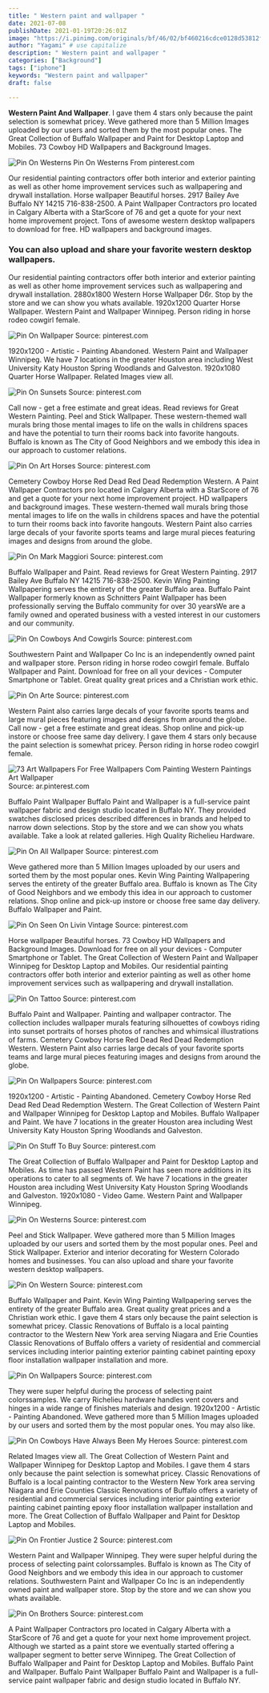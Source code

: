 ```yaml
---
title: " Western paint and wallpaper "
date: 2021-07-08
publishDate: 2021-01-19T20:26:01Z
image: "https://i.pinimg.com/originals/bf/46/02/bf460216cdce0128d53812f0bd569c74.jpg"
author: "Yagami" # use capitalize
description: " Western paint and wallpaper "
categories: ["Background"]
tags: ["iphone"]
keywords: "Western paint and wallpaper"
draft: false

---
```



**Western Paint And Wallpaper**. I gave them 4 stars only because the paint selection is somewhat pricey. Weve gathered more than 5 Million Images uploaded by our users and sorted them by the most popular ones. The Great Collection of Buffalo Wallpaper and Paint for Desktop Laptop and Mobiles. 73 Cowboy HD Wallpapers and Background Images.

![Pin On Westerns](https://i.pinimg.com/originals/30/0a/38/300a38eb6d930bcd12a3507c957dea0d.jpg "Pin On Westerns")
Pin On Westerns From pinterest.com


Our residential painting contractors offer both interior and exterior painting as well as other home improvement services such as wallpapering and drywall installation. Horse wallpaper Beautiful horses. 2917 Bailey Ave Buffalo NY 14215 716-838-2500. A Paint Wallpaper Contractors pro located in Calgary Alberta with a StarScore of 76 and get a quote for your next home improvement project. Tons of awesome western desktop wallpapers to download for free. HD wallpapers and background images.

### You can also upload and share your favorite western desktop wallpapers.

Our residential painting contractors offer both interior and exterior painting as well as other home improvement services such as wallpapering and drywall installation. 2880x1800 Western Horse Wallpaper D6r. Stop by the store and we can show you whats available. 1920x1200 Quarter Horse Wallpaper. Western Paint and Wallpaper Winnipeg. Person riding in horse rodeo cowgirl female.


![Pin On Wallpaper](https://i.pinimg.com/originals/72/74/27/727427e5bc49713df707b3cc27b9d99b.jpg "Pin On Wallpaper")
Source: pinterest.com

1920x1200 - Artistic - Painting Abandoned. Western Paint and Wallpaper Winnipeg. We have 7 locations in the greater Houston area including West University Katy Houston Spring Woodlands and Galveston. 1920x1080 Quarter Horse Wallpaper. Related Images view all.

![Pin On Sunsets](https://i.pinimg.com/originals/69/cd/fe/69cdfe1d5f92ceaf510cd92e951c60db.jpg "Pin On Sunsets")
Source: pinterest.com

Call now - get a free estimate and great ideas. Read reviews for Great Western Painting. Peel and Stick Wallpaper. These western-themed wall murals bring those mental images to life on the walls in childrens spaces and have the potential to turn their rooms back into favorite hangouts. Buffalo is known as The City of Good Neighbors and we embody this idea in our approach to customer relations.

![Pin On Art Horses](https://i.pinimg.com/originals/03/fa/22/03fa22a251271b0f9f5a9961bda3c17a.jpg "Pin On Art Horses")
Source: pinterest.com

Cemetery Cowboy Horse Red Dead Red Dead Redemption Western. A Paint Wallpaper Contractors pro located in Calgary Alberta with a StarScore of 76 and get a quote for your next home improvement project. HD wallpapers and background images. These western-themed wall murals bring those mental images to life on the walls in childrens spaces and have the potential to turn their rooms back into favorite hangouts. Western Paint also carries large decals of your favorite sports teams and large mural pieces featuring images and designs from around the globe.

![Pin On Mark Maggiori](https://i.pinimg.com/originals/49/5a/07/495a07eae2e22f1ec3c00a4d58595d05.jpg "Pin On Mark Maggiori")
Source: pinterest.com

Buffalo Wallpaper and Paint. Read reviews for Great Western Painting. 2917 Bailey Ave Buffalo NY 14215 716-838-2500. Kevin Wing Painting Wallpapering serves the entirety of the greater Buffalo area. Buffalo Paint Wallpaper formerly known as Schnitters Paint Wallpaper has been professionally serving the Buffalo community for over 30 yearsWe are a family owned and operated business with a vested interest in our customers and our community.

![Pin On Cowboys And Cowgirls](https://i.pinimg.com/originals/b5/78/34/b578344610549cb0eef0d246eb14eae1.jpg "Pin On Cowboys And Cowgirls")
Source: pinterest.com

Southwestern Paint and Wallpaper Co Inc is an independently owned paint and wallpaper store. Person riding in horse rodeo cowgirl female. Buffalo Wallpaper and Paint. Download for free on all your devices - Computer Smartphone or Tablet. Great quality great prices and a Christian work ethic.

![Pin On Arte](https://i.pinimg.com/originals/dc/bf/27/dcbf271fd7f8ad6328ed6d1a66875416.jpg "Pin On Arte")
Source: pinterest.com

Western Paint also carries large decals of your favorite sports teams and large mural pieces featuring images and designs from around the globe. Call now - get a free estimate and great ideas. Shop online and pick-up instore or choose free same day delivery. I gave them 4 stars only because the paint selection is somewhat pricey. Person riding in horse rodeo cowgirl female.

![73 Art Wallpapers For Free Wallpapers Com Painting Western Paintings Art Wallpaper](https://i.pinimg.com/originals/c9/eb/d1/c9ebd10c3bb33d240d95e5cdc444a3b0.jpg "73 Art Wallpapers For Free Wallpapers Com Painting Western Paintings Art Wallpaper")
Source: ar.pinterest.com

Buffalo Paint Wallpaper Buffalo Paint and Wallpaper is a full-service paint wallpaper fabric and design studio located in Buffalo NY. They provided swatches disclosed prices described differences in brands and helped to narrow down selections. Stop by the store and we can show you whats available. Take a look at related galleries. High Quality Richelieu Hardware.

![Pin On All Wallpaper](https://i.pinimg.com/originals/cb/05/a5/cb05a5615c11aaa8a218ca5cf25550c9.jpg "Pin On All Wallpaper")
Source: pinterest.com

Weve gathered more than 5 Million Images uploaded by our users and sorted them by the most popular ones. Kevin Wing Painting Wallpapering serves the entirety of the greater Buffalo area. Buffalo is known as The City of Good Neighbors and we embody this idea in our approach to customer relations. Shop online and pick-up instore or choose free same day delivery. Buffalo Wallpaper and Paint.

![Pin On Seen On Livin Vintage](https://i.pinimg.com/originals/84/9b/fe/849bfe1a6af4c70e2c7bcfe21f01f282.jpg "Pin On Seen On Livin Vintage")
Source: pinterest.com

Horse wallpaper Beautiful horses. 73 Cowboy HD Wallpapers and Background Images. Download for free on all your devices - Computer Smartphone or Tablet. The Great Collection of Western Paint and Wallpaper Winnipeg for Desktop Laptop and Mobiles. Our residential painting contractors offer both interior and exterior painting as well as other home improvement services such as wallpapering and drywall installation.

![Pin On Tattoo](https://i.pinimg.com/originals/1a/86/93/1a8693b64e6232e578b3ae768831a0db.png "Pin On Tattoo")
Source: pinterest.com

Buffalo Paint and Wallpaper. Painting and wallpaper contractor. The collection includes wallpaper murals featuring silhouettes of cowboys riding into sunset portraits of horses photos of ranches and whimsical illustrations of farms. Cemetery Cowboy Horse Red Dead Red Dead Redemption Western. Western Paint also carries large decals of your favorite sports teams and large mural pieces featuring images and designs from around the globe.

![Pin On Wallpapers](https://i.pinimg.com/474x/f2/a1/df/f2a1dfae34f0cd75e5511cef4826b5d1.jpg "Pin On Wallpapers")
Source: pinterest.com

1920x1200 - Artistic - Painting Abandoned. Cemetery Cowboy Horse Red Dead Red Dead Redemption Western. The Great Collection of Western Paint and Wallpaper Winnipeg for Desktop Laptop and Mobiles. Buffalo Wallpaper and Paint. We have 7 locations in the greater Houston area including West University Katy Houston Spring Woodlands and Galveston.

![Pin On Stuff To Buy](https://i.pinimg.com/originals/6f/ba/23/6fba235f842ac5238795a8b934221fd8.jpg "Pin On Stuff To Buy")
Source: pinterest.com

The Great Collection of Buffalo Wallpaper and Paint for Desktop Laptop and Mobiles. As time has passed Western Paint has seen more additions in its operations to cater to all segments of. We have 7 locations in the greater Houston area including West University Katy Houston Spring Woodlands and Galveston. 1920x1080 - Video Game. Western Paint and Wallpaper Winnipeg.

![Pin On Westerns](https://i.pinimg.com/originals/30/0a/38/300a38eb6d930bcd12a3507c957dea0d.jpg "Pin On Westerns")
Source: pinterest.com

Peel and Stick Wallpaper. Weve gathered more than 5 Million Images uploaded by our users and sorted them by the most popular ones. Peel and Stick Wallpaper. Exterior and interior decorating for Western Colorado homes and businesses. You can also upload and share your favorite western desktop wallpapers.

![Pin On Western](https://i.pinimg.com/originals/37/c8/ba/37c8ba2b7f029f364665467b06f17b25.jpg "Pin On Western")
Source: pinterest.com

Buffalo Wallpaper and Paint. Kevin Wing Painting Wallpapering serves the entirety of the greater Buffalo area. Great quality great prices and a Christian work ethic. I gave them 4 stars only because the paint selection is somewhat pricey. Classic Renovations of Buffalo is a local painting contractor to the Western New York area serving Niagara and Erie Counties Classic Renovations of Buffalo offers a variety of residential and commercial services including interior painting exterior painting cabinet painting epoxy floor installation wallpaper installation and more.

![Pin On Wallpapers](https://i.pinimg.com/originals/0e/71/43/0e71435371a5ae6850d3414faf7cd7f3.jpg "Pin On Wallpapers")
Source: pinterest.com

They were super helpful during the process of selecting paint colorssamples. We carry Richelieu hardware handles vent covers and hinges in a wide range of finishes materials and design. 1920x1200 - Artistic - Painting Abandoned. Weve gathered more than 5 Million Images uploaded by our users and sorted them by the most popular ones. You may also like.

![Pin On Cowboys Have Always Been My Heroes](https://i.pinimg.com/originals/2d/a4/94/2da494d06dba9953cdb17ea0f1d17727.jpg "Pin On Cowboys Have Always Been My Heroes")
Source: pinterest.com

Related Images view all. The Great Collection of Western Paint and Wallpaper Winnipeg for Desktop Laptop and Mobiles. I gave them 4 stars only because the paint selection is somewhat pricey. Classic Renovations of Buffalo is a local painting contractor to the Western New York area serving Niagara and Erie Counties Classic Renovations of Buffalo offers a variety of residential and commercial services including interior painting exterior painting cabinet painting epoxy floor installation wallpaper installation and more. The Great Collection of Buffalo Wallpaper and Paint for Desktop Laptop and Mobiles.

![Pin On Frontier Justice 2](https://i.pinimg.com/originals/06/31/7f/06317f68b2947ccbf13b4fcf61cadbb3.jpg "Pin On Frontier Justice 2")
Source: pinterest.com

Western Paint and Wallpaper Winnipeg. They were super helpful during the process of selecting paint colorssamples. Buffalo is known as The City of Good Neighbors and we embody this idea in our approach to customer relations. Southwestern Paint and Wallpaper Co Inc is an independently owned paint and wallpaper store. Stop by the store and we can show you whats available.

![Pin On Brothers](https://i.pinimg.com/originals/bf/46/02/bf460216cdce0128d53812f0bd569c74.jpg "Pin On Brothers")
Source: pinterest.com

A Paint Wallpaper Contractors pro located in Calgary Alberta with a StarScore of 76 and get a quote for your next home improvement project. Although we started as a paint store we eventually started offering a wallpaper segment to better serve Winnipeg. The Great Collection of Buffalo Wallpaper and Paint for Desktop Laptop and Mobiles. Buffalo Paint and Wallpaper. Buffalo Paint Wallpaper Buffalo Paint and Wallpaper is a full-service paint wallpaper fabric and design studio located in Buffalo NY.

